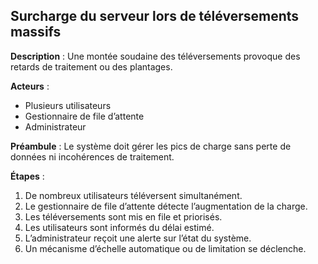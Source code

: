 ## Surcharge du serveur lors de téléversements massifs

**Description** :
Une montée soudaine des téléversements provoque des retards de traitement ou des plantages.

**Acteurs** :

* Plusieurs utilisateurs
* Gestionnaire de file d’attente
* Administrateur

**Préambule** :
Le système doit gérer les pics de charge sans perte de données ni incohérences de traitement.

**Étapes** :

1. De nombreux utilisateurs téléversent simultanément.
2. Le gestionnaire de file d’attente détecte l’augmentation de la charge.
3. Les téléversements sont mis en file et priorisés.
4. Les utilisateurs sont informés du délai estimé.
5. L’administrateur reçoit une alerte sur l’état du système.
6. Un mécanisme d’échelle automatique ou de limitation se déclenche.
